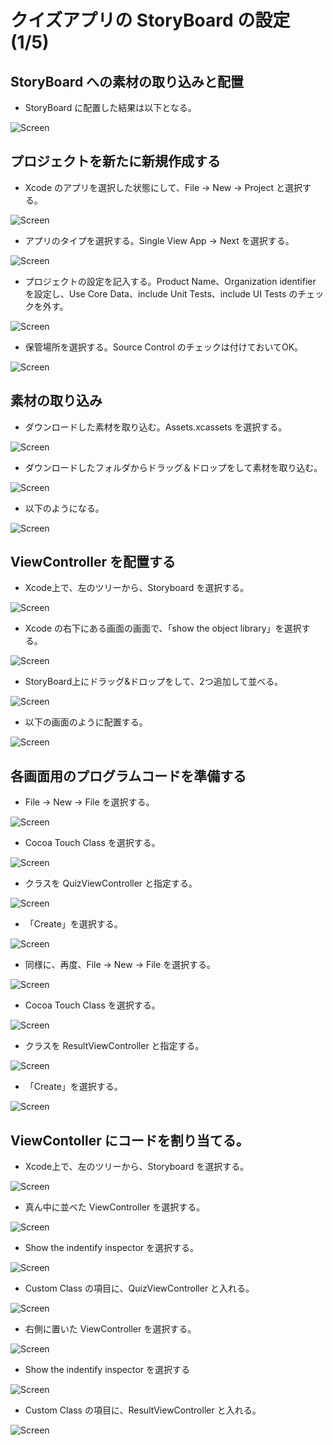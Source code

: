 # クイズアプリの StoryBoard の設定(1/5)

## StoryBoard への素材の取り込みと配置

- StoryBoard に配置した結果は以下となる。

![Screen](../PNG/doc02-02-01.png)

## プロジェクトを新たに新規作成する

- Xcode のアプリを選択した状態にして、File → New → Project と選択する。

![Screen](../PNG/doc01-01-01.png)

- アプリのタイプを選択する。Single View App → Next を選択する。

![Screen](../PNG/doc01-01-02.png)

- プロジェクトの設定を記入する。Product Name、Organization identifier を設定し、Use Core Data、include Unit Tests、include UI Tests のチェックを外す。

![Screen](../PNG/doc02-02-02.png)

- 保管場所を選択する。Source Control のチェックは付けておいてOK。

![Screen](../PNG/doc01-01-04.png)

## 素材の取り込み

- ダウンロードした素材を取り込む。Assets.xcassets を選択する。

![Screen](../PNG/doc02-02-03.png)

- ダウンロードしたフォルダからドラッグ＆ドロップをして素材を取り込む。

![Screen](../PNG/doc02-02-04.gif)

- 以下のようになる。

![Screen](../PNG/doc02-02-05.png)

## ViewController を配置する

- Xcode上で、左のツリーから、Storyboard を選択する。

![Screen](../PNG/doc01-01-05.png)

- Xcode の右下にある画面の画面で、「show the object library」を選択する。

![Screen](../PNG/doc01-01-07.png)

- StoryBoard上にドラッグ&ドロップをして、2つ追加して並べる。

![Screen](../PNG/doc02-02-06.gif)

- 以下の画面のように配置する。

![Screen](../PNG/doc02-02-07.png)

## 各画面用のプログラムコードを準備する

- File → New → File を選択する。

![Screen](../PNG/doc02-02-08.png)

- Cocoa Touch Class を選択する。

![Screen](../PNG/doc02-02-09.png)

- クラスを QuizViewController と指定する。

![Screen](../PNG/doc02-02-10.png)

- 「Create」を選択する。

![Screen](../PNG/doc02-02-11.png)

- 同様に、再度、File → New → File を選択する。

![Screen](../PNG/doc02-02-08.png)

- Cocoa Touch Class を選択する。

![Screen](../PNG/doc02-02-09.png)

- クラスを ResultViewController と指定する。

![Screen](../PNG/doc02-02-12.png)

- 「Create」を選択する。

![Screen](../PNG/doc02-02-11.png)

## ViewContoller にコードを割り当てる。

- Xcode上で、左のツリーから、Storyboard を選択する。

![Screen](../PNG/doc01-01-05.png)

- 真ん中に並べた ViewController を選択する。

![Screen](../PNG/doc02-02-13.png)

- Show the indentify inspector を選択する。

![Screen](../PNG/doc02-02-14.png)

- Custom Class の項目に、QuizViewController と入れる。

![Screen](../PNG/doc02-02-15.png)

- 右側に置いた ViewController を選択する。

![Screen](../PNG/doc02-02-16.png)

- Show the indentify inspector を選択する

![Screen](../PNG/doc02-02-17.png)

- Custom Class の項目に、ResultViewController と入れる。

![Screen](../PNG/doc02-02-18.png)



